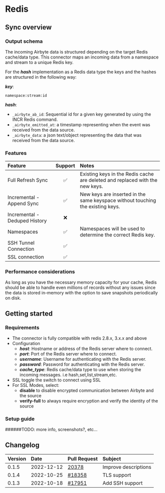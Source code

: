 # Redis

## Sync overview

### Output schema

The incoming Airbyte data is structured depending on the target Redis cache/data type.
This connector maps an incoming data from a namespace and stream to a unique Redis key.

For the **_hash_** implementation as a Redis data type the keys and the hashes are structured in the following way:

**_key_**:

    namespace:stream:id
    
**_hash_**:

* `_airbyte_ab_id`: Sequential id for a given key generated by using the INCR Redis command.
* `_airbyte_emitted_at`: a timestamp representing when the event was received from the data source.
* `_airbyte_data`: a json text/object representing the data that was received from the data source.


### Features

| Feature                       | Support| Notes                                                                          |
|:------------------------------| :-----:|:-------------------------------------------------------------------------------|
| Full Refresh Sync             | ✅     | Existing keys in the Redis cache are deleted and replaced with the new keys.   |
| Incremental - Append Sync     | ✅     | New keys are inserted in the same keyspace without touching the existing keys. |
| Incremental - Deduped History | ❌     |                                                                                |
| Namespaces                    | ✅     | Namespaces will be used to determine the correct Redis key.                    |
| SSH Tunnel Connection         | ✅     |                                                                                |
| SSL connection                | ✅     |                                                                                |


### Performance considerations

As long as you have the necessary memory capacity for your cache, Redis should be able to handle even millions of records without any issues since the data is stored in-memory with the option to 
save snapshots periodically on disk.

## Getting started

### Requirements

* The connector is fully compatible with redis 2.8.x, 3.x.x and above
* Configuration
    * **_host_**: Hostname or address of the Redis server where to connect.
    * **_port_**: Port of the Redis server where to connect.
    * **_username_**: Username for authenticating with the Redis server.
    * **_password_**: Password for authenticating with the Redis server.
    * **_cache_type_**: Redis cache/data type to use when storing the incoming messages. i.e hash,set,list,stream,etc.
* SSL toggle the switch to connect using SSL
*  For SSL Modes, select:
    - **disable** to disable encrypted communication between Airbyte and the source
    - **verify-full** to always require encryption and verify the identity of the source

### Setup guide

######TODO: more info, screenshots?, etc...

## Changelog

| Version | Date       | Pull Request                                               | Subject          |
|:--------|:-----------|:-----------------------------------------------------------|:-----------------|
| 0.1.5  | 2022-12-12 | [20378](https://github.com/airbytehq/airbyte/pull/20378)   | Improve descriptions                                               |
| 0.1.4   | 2022-10-25 | [\#18358](https://github.com/airbytehq/airbyte/pull/18358) | TLS support      |
| 0.1.3   | 2022-10-18 | [\#17951](https://github.com/airbytehq/airbyte/pull/17951) | Add SSH support  |
